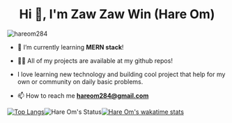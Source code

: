 <h1 align="center">Hi 👋, I'm Zaw Zaw Win (Hare Om)</h1>

<p align="left"> <img src="https://komarev.com/ghpvc/?username=hareom284&label=Profile%20views&color=0e75b6&style=flat" alt="hareom284" /> </p>

- 🌱 I’m currently learning **MERN stack**!

- 👨‍💻 All of my projects are available at my github repos!

- I love learning new technology and building cool project that help for my own or community on daily basic problems.

- 📫 How to reach me **hareom284@gmail.com**


[![Top Langs](https://github-readme-stats.vercel.app/api/top-langs/?username=hareom284)](https://github.com/hareom284/github-readme-stats)![Hare Om's Status](https://github-readme-stats.vercel.app/api?username=hareom284&show_icons=true&theme=dracula)[![Hare Om's wakatime stats](https://github-readme-stats.vercel.app/api/wakatime?username=hareom284)](https://github.com/hareom284/github-readme-stats)

